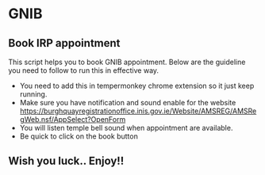 # GNIB

## Book IRP appointment

This script helps you to book GNIB appointment. Below are the guideline you need to follow to run this in effective way.
- You need to add this in tempermonkey chrome extension so it just keep running.
- Make sure you have notification and sound enable for the website https://burghquayregistrationoffice.inis.gov.ie/Website/AMSREG/AMSRegWeb.nsf/AppSelect?OpenForm
- You will listen temple bell sound when appointment are available.
- Be quick to click on the book button



## Wish you luck.. Enjoy!!
